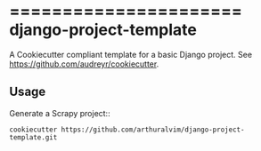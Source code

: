 ======================
django-project-template
======================

A Cookiecutter compliant template for a basic Django project.
See https://github.com/audreyr/cookiecutter.

Usage
-----

Generate a Scrapy project::

    cookiecutter https://github.com/arthuralvim/django-project-template.git
